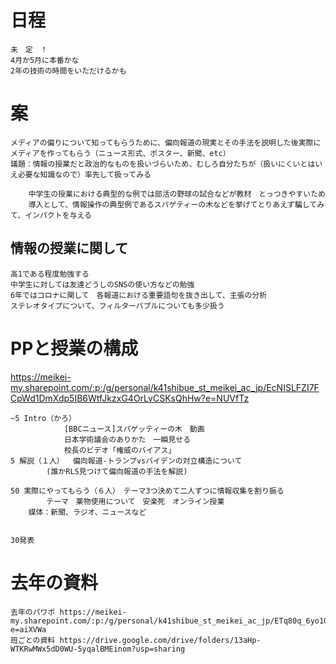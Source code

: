 # 日程
    未　定　！
    4月か5月に本番かな
    2年の技術の時間をいただけるかも
# 案
    メディアの偏りについて知ってもらうために、偏向報道の現実とその手法を説明した後実際にメディアを作ってもらう（ニュース形式、ポスター、新聞、etc）
    議題：情報の授業だと政治的なものを扱いづらいため、むしろ自分たちが（扱いにくいとはいえ必要な知識なので）率先して扱ってみる

    	中学生の授業における典型的な例では部活の野球の試合などが教材　とっつきやすいため
        導入として、情報操作の典型例であるスパゲティーの木などを挙げてとりあえず騙してみて、インパクトを与える
## 情報の授業に関して
    高1である程度勉強する
    中学生に対しては友達どうしのSNSの使い方などの勉強
    6年ではコロナに関して　各報道における重要語句を抜き出して、主張の分析
    ステレオタイプについて、フィルターバブルについても多少扱う

# PPと授業の構成

https://meikei-my.sharepoint.com/:p:/g/personal/k41shibue_st_meikei_ac_jp/EcNISLFZI7FCpWd1DmXdp5IB6WtfJkzxG4OrLvCSKsQhHw?e=NUVfTz

    ~5 Intro（かろ）   
                [BBCニュース]スパゲッティーの木　動画
                日本学術議会のありかた　一瞬見せる
                校長のビデオ「権威のバイアス」
    5 解説（１人）  偏向報道-トランプvsバイデンの対立構造について
            (誰かRLS見つけて偏向報道の手法を解説)
            
    50 実際にやってもらう（６人）　テーマ3つ決めて二人ずつに情報収集を割り振る
            テーマ　薬物使用について　安楽死　オンライン授業　
        媒体：新聞、ラジオ、ニュースなど
        

    30発表


# 去年の資料
    去年のパワポ https://meikei-my.sharepoint.com/:p:/g/personal/k41shibue_st_meikei_ac_jp/ETq80q_6yo1GsyzjjKgX8u8BzIJtKdoAp9XzfdpZrkCEvg?e=aiXVWa
    班ごとの資料 https://drive.google.com/drive/folders/13aHp-WTKRwMWx5dD0WU-5yqalBMEinom?usp=sharing


